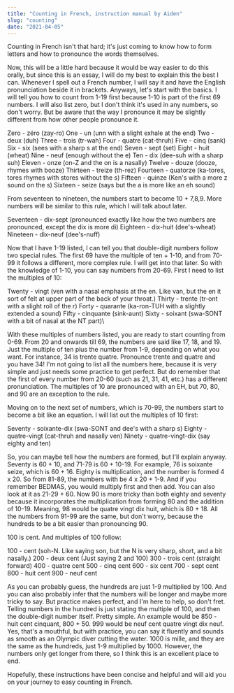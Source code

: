 ```yaml
---
title: "Counting in French, instruction manual by Aiden"
slug: "counting"
date: "2021-04-05"
---
```


Counting in French isn't that hard; it's just coming to know how to form letters and how to pronounce the words themselves.

Now, this will be a little hard because it would be way easier to do this orally, but since this is an essay, I will do my best to explain this the best I can. Whenever I spell out a French number, I will say it and have the English pronunciation beside it in brackets. Anyways, let's start with the basics.
I will tell you how to count from 1-19 first because 1-10 is part of the first 69 numbers. I will also list zero, but I don't think it's used in any numbers, so don't worry. But be aware that the way I pronounce it may be slightly different from how other people pronounce it.

Zero - zéro (zay-ro)
One - un (unn with a slight exhale at the end)
Two - deux (duh)
Three - trois (tr-wah)
Four - quatre (cat-thruh)
Five - cinq (sank)
Six - six (sees with a sharp s at the end)
Seven - sept (set)
Eight - huit (wheat)
Nine - neuf (enough without the e)
Ten - dix (dee-suh with a sharp suh)
Eleven - onze (on-Z and the on is a nasally)
Twelve - douze (dooze, rhymes with booze)
Thirteen - treize (th-rez)
Fourteen - quatorze (ka-tores, tores rhymes with stores without the s)
Fifteen - quinze (Ken's with a more z sound on the s)
Sixteen - seize (says but the a is more like an eh sound)

From seventeen to nineteen, the numbers start to become 10 + 7,8,9. More numbers will be similar to this rule, which I will talk about later.

Seventeen - dix-sept (pronounced exactly like how the two numbers are pronounced, except the dix is more di)
Eighteen - dix-huit (dee's-wheat)
Nineteen - dix-neuf (dee's-nuff)

Now that I have 1-19 listed, I can tell you that double-digit numbers follow two special rules. The first 69 have the multiple of ten + 1-10, and from 70-99 it follows a different, more complex rule. I will get into that later. So with the knowledge of 1-10, you can say numbers from 20-69. 
First I need to list the multiples of 10:

Twenty - vingt (ven with a nasal emphasis at the en. Like van, but the en it sort of felt at upper part of the back of your throat.)
Thirty - trente (tr-ont with a slight roll of the r)
Forty - quarante (ka-ron-TUH with a slightly extended a sound)
Fifty - cinquante (sink-aunt)
Sixty - soixant (swa-SONT with a bit of nasal at the NT part)\

With these multiples of numbers listed, you are ready to start counting from 0-69. From 20 and onwards till 69, the numbers are said like 17, 18, and 19. Just the multiple of ten plus the number from 1-9, depending on what you want. For instance, 34 is trente quatre. Pronounce trente and quatre and you have 34! I'm not going to list all the numbers here, because it is very simple and just needs some practice to get perfect. But do remember that the first of every number from 20-60 (such as 21, 31, 41, etc.) has a different pronunciation. The multiples of 10 are pronounced with an EH, but 70, 80, and 90 are an exception to the rule.

Moving on to the next set of numbers, which is 70-99, the numbers start to become a bit like an equation. I will list out the multiples of 10 first:

Seventy - soixante-dix (swa-SONT and dee's with a sharp s)
Eighty -  quatre-vingt (cat-thruh and nasally ven)
Ninety - quatre-vingt-dix (say eighty and ten)

So, you can maybe tell how the numbers are formed, but I'll explain anyway. Seventy is 60 + 10, and 71-79 is 60 + 10-19. For example, 76 is soixante seize, which is 60 + 16. Eighty is multiplication, and the number is formed 4 x 20. So from 81-89, the numbers with be 4 x 20 + 1-9. And if you remember BEDMAS, you would multiply first and then add. You can also look at it as 21-29 + 60. Now 90 is more tricky than both eighty and seventy because it incorporates the multiplication from forming 80 and the addition of 10-19. Meaning, 98 would be quatre vingt dix huit, which is 80 + 18. All the numbers from 91-99 are the same, but don't worry, because the hundreds to be a bit easier than pronouncing 90. 

100 is cent. And multiples of 100 follow:

100 - cent (soh-N. Like saying son, but the N is very sharp, short, and a bit nasally.)
200 - deux cent (Just saying 2 and 100)
300 - trois cent (straight forward)
400 - quatre cent
500 - cinq cent
600 - six cent
700 - sept cent
800 - huit cent
900 - neuf cent

As you can probably guess, the hundreds are just 1-9 multiplied by 100. And you can also probably infer that the numbers will be longer and maybe more tricky to say. But practice makes perfect, and I'm here to help, so don't fret. Telling numbers in the hundred is just stating the multiple of 100, and then the double-digit number itself. Pretty simple. An example would be 850 - huit cent cinquant, 800 + 50. 999 would be neuf cent quatre vingt dix neuf. Yes, that's a mouthful, but with practice, you can say it fluently and sounds as smooth as an Olympic diver cutting the water. 1000 is mille, and they are the same as the hundreds, just 1-9 multiplied by 1000. However, the numbers only get longer from there, so I think this is an excellent place to end.

Hopefully, these instructions have been concise and helpful and will aid you on your journey to easy counting in French.
